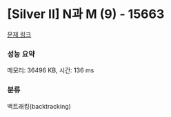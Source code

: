 # [Silver II] N과 M (9) - 15663 

[문제 링크](https://www.acmicpc.net/problem/15663) 

### 성능 요약

메모리: 36496 KB, 시간: 136 ms

### 분류

백트래킹(backtracking)

